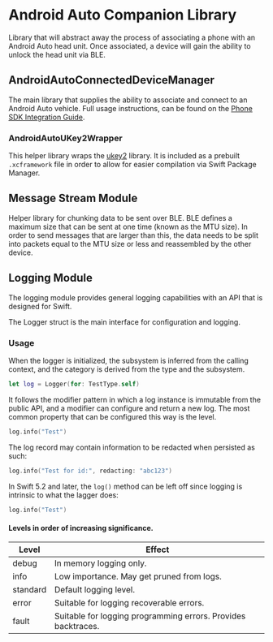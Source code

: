 # Android Auto Companion Library

Library that will abstract away the process of associating a phone with an
Android Auto head unit. Once associated, a device will gain the ability to
unlock the head unit via BLE.

## AndroidAutoConnectedDeviceManager

The main library that supplies the ability to associate and connect to an
Android Auto vehicle. Full usage instructions, can be found on the
[Phone SDK Integration Guide](https://docs.partner.android.com/automotive/integrate/companion_app/cd_phone_sdk).

### AndroidAutoUKey2Wrapper

This helper library wraps the [ukey2](https://github.com/google/ukey2) library.
It is included as a prebuilt `.xcframework` file in order to allow for
easier compilation via Swift Package Manager.

## Message Stream Module

Helper library for chunking data to be sent over BLE. BLE defines a maximum
size that can be sent at one time (known as the MTU size). In order to send
messages that are larger than this, the data needs to be split into packets
equal to the MTU size or less and reassembled by the other device.

## Logging Module

The logging module provides general logging capabilities with an API that is
designed for Swift.

The Logger struct is the main interface for configuration and logging.

### Usage

When the logger is initialized, the subsystem is inferred from the calling
context, and the category is derived from the type and the subsystem.

```swift
let log = Logger(for: TestType.self)
```

It follows the modifier pattern in which a log instance is immutable from
the public API, and a modifier can configure and return a new log. The
most common property that can be configured this way is the level.

```swift
log.info("Test")
```

The log record may contain information to be redacted when persisted as such:

```swift
log.info("Test for id:", redacting: "abc123")
```

In Swift 5.2 and later, the `log()` method can be left off since logging is
intrinsic to what the lagger does:

```swift
log.info("Test")
```

#### Levels in order of increasing significance.

Level    | Effect
-------- | -------------------------------------------------------------
debug    | In memory logging only.
info     | Low importance. May get pruned from logs.
standard | Default logging level.
error    | Suitable for logging recoverable errors.
fault    | Suitable for logging programming errors. Provides backtraces.

